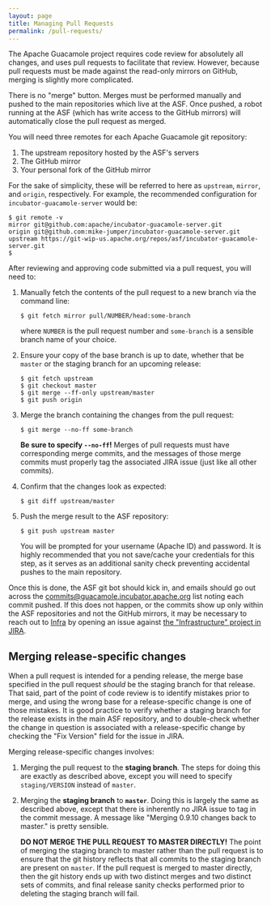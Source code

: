 ```yaml
---
layout: page 
title: Managing Pull Requests
permalink: /pull-requests/
---
```


The Apache Guacamole project requires code review for absolutely all changes,
and uses pull requests to facilitate that review. However, because pull 
requests must be made against the read-only mirrors on GitHub, merging is
slightly more complicated.

There is no "merge" button. Merges must be performed manually and pushed to the
main repositories which live at the ASF. Once pushed, a robot running at the
ASF (which has write access to the GitHub mirrors) will automatically close
the pull request as merged.

You will need three remotes for each Apache Guacamole git repository:

1. The upstream repository hosted by the ASF's servers
2. The GitHub mirror
3. Your personal fork of the GitHub mirror

For the sake of simplicity, these will be referred to here as `upstream`,
`mirror`, and `origin`, respectively. For example, the recommended
configuration for `incubator-guacamole-server` would be:

    $ git remote -v
    mirror git@github.com:apache/incubator-guacamole-server.git
    origin git@github.com:mike-jumper/incubator-guacamole-server.git
    upstream https://git-wip-us.apache.org/repos/asf/incubator-guacamole-server.git
    $

After reviewing and approving code submitted via a pull request, you will need
to:

1. Manually fetch the contents of the pull request to a new branch via the
   command line:

       $ git fetch mirror pull/NUMBER/head:some-branch

   where `NUMBER` is the pull request number and `some-branch` is a sensible
   branch name of your choice.

2. Ensure your copy of the base branch is up to date, whether that be `master`
   or the staging branch for an upcoming release:

       $ git fetch upstream
       $ git checkout master
       $ git merge --ff-only upstream/master
       $ git push origin

3. Merge the branch containing the changes from the pull request:

       $ git merge --no-ff some-branch

   **Be sure to specify `--no-ff`!** Merges of pull requests must have
   corresponding merge commits, and the messages of those merge commits must
   properly tag the associated JIRA issue (just like all other commits).

4. Confirm that the changes look as expected:

       $ git diff upstream/master

5. Push the merge result to the ASF repository:

       $ git push upstream master

   You will be prompted for your username (Apache ID) and password. It is
   highly recommended that you not save/cache your credentials for this step,
   as it serves as an additional sanity check preventing accidental pushes to
   the main repository.

Once this is done, the ASF git bot should kick in, and emails should go out
across the <commits@guacamole.incubator.apache.org> list noting each commit
pushed. If this does not happen, or the commits show up only within the ASF
repositories and not the GitHub mirrors, it may be necessary to reach out to
[Infra](https://www.apache.org/dev/infrastructure.html) by opening an issue
against [the "Infrastructure" project in
JIRA](https://issues.apache.org/jira/browse/INFRA/).

Merging release-specific changes
--------------------------------

When a pull request is intended for a pending release, the merge base specified
in the pull request *should* be the staging branch for that release. That said,
part of the point of code review is to identify mistakes prior to merge, and
using the wrong base for a release-specific change is one of those mistakes. It
is good practice to verify whether a staging branch for the release exists in
the main ASF repository, and to double-check whether the change in question is
associated with a release-specific change by checking the "Fix Version" field
for the issue in JIRA.

Merging release-specific changes involves:

1. Merging the pull request to the **staging branch**. The steps for doing this
   are exactly as described above, except you will need to specify
   `staging/VERSION` instead of `master`.

2. Merging the **staging branch** to **`master`**. Doing this is largely the
   same as described above, except that there is inherently no JIRA issue to
   tag in the commit message. A message like "Merging 0.9.10 changes back to
   master." is pretty sensible.

   **DO NOT MERGE THE PULL REQUEST TO MASTER DIRECTLY!** The point of merging
   the staging branch to master rather than the pull request is to ensure that
   the git history reflects that all commits to the staging branch are present
   on `master`. If the pull request is merged to master directly, then the git
   history ends up with two distinct merges and two distinct sets of commits,
   and final release sanity checks performed prior to deleting the staging
   branch will fail.

